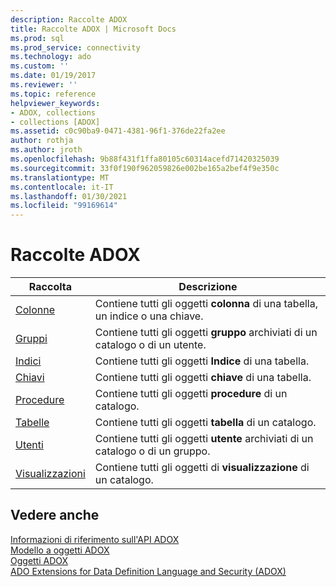 ```yaml
---
description: Raccolte ADOX
title: Raccolte ADOX | Microsoft Docs
ms.prod: sql
ms.prod_service: connectivity
ms.technology: ado
ms.custom: ''
ms.date: 01/19/2017
ms.reviewer: ''
ms.topic: reference
helpviewer_keywords:
- ADOX, collections
- collections [ADOX]
ms.assetid: c0c90ba9-0471-4381-96f1-376de22fa2ee
author: rothja
ms.author: jroth
ms.openlocfilehash: 9b88f431f1ffa80105c60314acefd71420325039
ms.sourcegitcommit: 33f0f190f962059826e002be165a2bef4f9e350c
ms.translationtype: MT
ms.contentlocale: it-IT
ms.lasthandoff: 01/30/2021
ms.locfileid: "99169614"
---
```

# <a name="adox-collections"></a>Raccolte ADOX

|Raccolta|Descrizione|  
|-|-|  
|[Colonne](./columns-collection-adox.md)|Contiene tutti gli oggetti **colonna** di una tabella, un indice o una chiave.|  
|[Gruppi](./groups-collection-adox.md)|Contiene tutti gli oggetti **gruppo** archiviati di un catalogo o di un utente.|  
|[Indici](./indexes-collection-adox.md)|Contiene tutti gli oggetti **Indice** di una tabella.|  
|[Chiavi](./keys-collection-adox.md)|Contiene tutti gli oggetti **chiave** di una tabella.|  
|[Procedure](./procedures-collection-adox.md)|Contiene tutti gli oggetti **procedure** di un catalogo.|  
|[Tabelle](./tables-collection-adox.md)|Contiene tutti gli oggetti **tabella** di un catalogo.|  
|[Utenti](./users-collection-adox.md)|Contiene tutti gli oggetti **utente** archiviati di un catalogo o di un gruppo.|  
|[Visualizzazioni](./views-collection-adox.md)|Contiene tutti gli oggetti di **visualizzazione** di un catalogo.|  
  
## <a name="see-also"></a>Vedere anche  
 [Informazioni di riferimento sull'API ADOX](./adox-object-model.md)   
 [Modello a oggetti ADOX](./adox-object-model.md)   
 [Oggetti ADOX](./adox-objects.md)   
 [ADO Extensions for Data Definition Language and Security (ADOX)](../../guide/extensions/ado-extensions-for-data-definition-language-and-security-adox.md)
